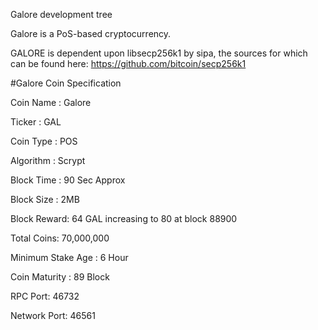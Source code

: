 
Galore development tree

Galore is a PoS-based cryptocurrency.

GALORE is dependent upon libsecp256k1 by sipa, the sources for which can be found here:
https://github.com/bitcoin/secp256k1

#Galore Coin Specification

Coin Name : Galore

Ticker : GAL

Coin Type : POS

Algorithm : Scrypt

Block Time : 90 Sec Approx

Block Size : 2MB

Block Reward: 64 GAL increasing to 80 at block 88900

Total Coins: 70,000,000

Minimum Stake Age : 6 Hour

Coin Maturity : 89 Block

RPC Port: 46732

Network Port: 46561

